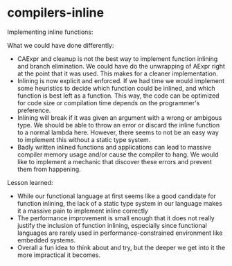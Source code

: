 # compilers-inline

Implementing inline functions:

What we could have done differently:
- CAExpr and cleanup is not the best way to implement function inlining and branch elimination. We could have do the unwrapping of AExpr right at the point that it was used. This makes for a cleaner implementation.
- Inlining is now explicit and enforced. If we had time we would implement some heuristics to decide which function could be inlined, and which function is best left as a function. This way, the code can be optimized for code size or compilation time depends on the programmer's preference.
- Inlining will break if it was given an argument with a wrong or ambigous type. We should be able to throw an error or discard the inline function to a normal lambda here. However, there seems to not be an easy way to implement this without a static type system.
- Badly written inlined functions and applications can lead to massive compiler memory usage and/or cause the compiler to hang. We would like to implement a mechanic that discover these errors and prevent them from happening.

Lesson learned:
- While our functional language at first seems like a good candidate for function inlining, the lack of a static type system in our language makes it a massive pain to implement inline correctly
- The performance improvement is small enough that it does not really justify the inclusion of function inlining, especially since functional languages are rarely used in performance-constrained environment like embedded systems.
- Overall a fun idea to think about and try, but the deeper we get into it the more impractical it becomes.
